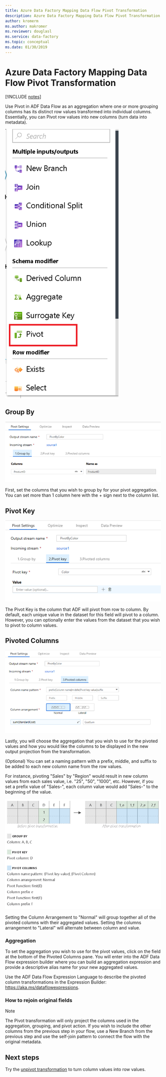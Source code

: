 ```yaml
---
title: Azure Data Factory Mapping Data Flow Pivot Transformation
description: Azure Data Factory Mapping Data Flow Pivot Transformation
author: kromerm
ms.author: makromer
ms.reviewer: douglasl
ms.service: data-factory
ms.topic: conceptual
ms.date: 01/30/2019
---
```


# Azure Data Factory Mapping Data Flow Pivot Transformation

[!INCLUDE [notes](../../includes/data-factory-data-flow-preview.md)]

Use Pivot in ADF Data Flow as an aggregation where one or more grouping columns has its distinct row values transformed into individual columns. Essentially, you can Pivot row values into new columns (turn data into metadata).

![Pivot options](media/data-flow/pivot1.png "pivot 1")

## Group By

![Pivot options](media/data-flow/pivot2.png "pivot 2")

First, set the columns that you wish to group by for your pivot aggregation. You can set more than 1 column here with the + sign next to the column list.

## Pivot Key

![Pivot options](media/data-flow/pivot3.png "pivot 3")

The Pivot Key is the column that ADF will pivot from row to column. By default, each unique value in the dataset for this field will pivot to a column. However, you can optionally enter the values from the dataset that you wish to pivot to column values.

## Pivoted Columns

![Pivot options](media/data-flow/pivot4.png "pivot 4")

Lastly, you will choose the aggregation that you wish to use for the pivoted values and how you would like the columns to be displayed in the new output projection from the transformation.

(Optional) You can set a naming pattern with a prefix, middle, and suffix to be added to each new column name from the row values.

For instance, pivoting "Sales" by "Region" would result in new column values from each sales value, i.e. "25", "50", "1000", etc. However, if you set a prefix value of "Sales-", each column value would add "Sales-" to the beginning of the value.

![Pivot options](media/data-flow/pivot5.png "pivot 5")

Setting the Column Arrangement to "Normal" will group together all of the pivoted columns with their aggregated values. Setting the columns arrangement to "Lateral" will alternate between column and value.

### Aggregation

To set the aggregation you wish to use for the pivot values, click on the field at the bottom of the Pivoted Columns pane. You will enter into the ADF Data Flow expression builder where you can build an aggregation expression and provide a descriptive alias name for your new aggregated values.

Use the ADF Data Flow Expression Language to describe the pivoted column transformations in the Expression Builder: https://aka.ms/dataflowexpressions.

### How to rejoin original fields
> [!NOTE]
> The Pivot transformation will only project the columns used in the aggregation, grouping, and pivot action. If you wish to include the other columns from the previous step in your flow, use a New Branch from the previous step and use the self-join pattern to connect the flow with the original metadata.

## Next steps

Try the [unpivot transformation](data-flow-unpivot.md) to turn column values into row values. 
